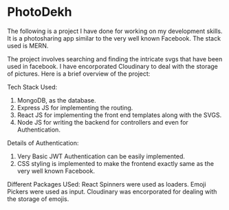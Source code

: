 # PhotoDekh
The following is a project I have done for working on my development skills. It is a photosharing app similar to the very well known Facebook. The stack used is MERN. 


The project involves searching and finding the intricate svgs that have been used in facebook. 
I have encorporated Cloudinary to deal with the storage of pictures. 
Here is a brief overview of the project:

Tech Stack Used: 
1) MongoDB, as the database.
2) Express JS for implementing the routing.
3) React JS for implementing the front end templates along with the SVGS.
4) Node JS for writing the backend for controllers and even for Authentication.

Details of Authentication:
1) Very Basic JWT Authentication can be easily implemented.
2) CSS styling is implemented to make the frontend exactly same as the very well known Facebook.

Different Packages USed:
React Spinners were used as loaders. 
Emoji Pickers were used as input.
Cloudinary was encorporated for dealing with the storage of emojis. 
